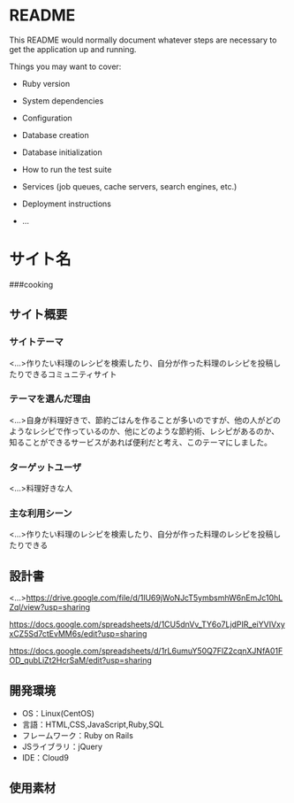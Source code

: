 # README

This README would normally document whatever steps are necessary to get the
application up and running.

Things you may want to cover:

* Ruby version

* System dependencies

* Configuration

* Database creation

* Database initialization

* How to run the test suite

* Services (job queues, cache servers, search engines, etc.)

* Deployment instructions

* ...
# サイト名
###cooking

## サイト概要
### サイトテーマ
<...>作りたい料理のレシピを検索したり、自分が作った料理のレシピを投稿したりできるコミュニティサイト

### テーマを選んだ理由
<...>自身が料理好きで、節約ごはんを作ることが多いのですが、他の人がどのようなレシピで作っているのか、他にどのような節約術、レシピがあるのか、
知ることができるサービスがあれば便利だと考え、このテーマにしました。

### ターゲットユーザ
<...>料理好きな人

### 主な利用シーン
<...>作りたい料理のレシピを検索したり、自分が作った料理のレシピを投稿したりできる

## 設計書
<...>https://drive.google.com/file/d/1lU69jWoNJcT5ymbsmhW6nEmJc10hLZql/view?usp=sharing

  https://docs.google.com/spreadsheets/d/1CU5dnVv_TY6o7LjdPIR_eiYVIVxyxCZ5Sd7ctEvMM6s/edit?usp=sharing

  https://docs.google.com/spreadsheets/d/1rL6umuY50Q7FlZ2cqnXJNfA01FOD_qubLiZt2HcrSaM/edit?usp=sharing

## 開発環境
- OS：Linux(CentOS)
- 言語：HTML,CSS,JavaScript,Ruby,SQL
- フレームワーク：Ruby on Rails
- JSライブラリ：jQuery
- IDE：Cloud9

## 使用素材
